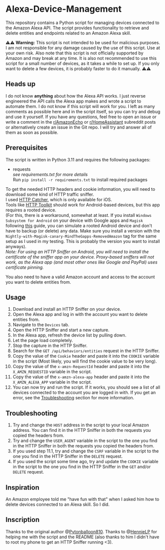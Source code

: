 # Alexa-Device-Management

This repository contains a Python script for managing devices connected to the Amazon Alexa API. The script provides functionality to retrieve and delete entities and endpoints related to an Amazon Alexa skill.

⚠️⚠️ **Warning:** This script is not intended to be used for malicious purposes. I am not responsible for any damage caused by the use of this script. Use at your own risk. Also note that this script is not officially supported by Amazon and may break at any time. It is also not recommended to use this script for a small number of devices, as it takes a while to set up. If you only want to delete a few devices, it is probably faster to do it manually. ⚠️⚠️

## Heads up

I do not know **anything** about how the Alexa API works. I just reverse engineered the API calls the Alexa app makes and wrote a script to automate them. I do not know if this script will work for you. I left as many comments as possible here and in the script itself, so you can try and debug and use it yourself. If you have any questions, feel free to open an issue or write a comment in the [r/AmazonEcho](https://www.reddit.com/r/amazonecho/comments/18phvps/manage_amazon_alexa_devices_with_python/?utm_source=share&utm_medium=web2x&context=3) or [r/HomeAssistant](https://www.reddit.com/r/homeassistant/comments/18phwta/manage_amazon_alexa_devices_with_python/?utm_source=share&utm_medium=web2x&context=3) subreddit posts or alternatively create an issue in the Git repo. I will try and answer all of them as soon as possible.

## Prerequisites

The script is written in Python 3.11 and requires the following packages:
- requests  
_see requirements.txt for more details_   
Run `pip install -r requirements.txt` to install required packages

To get the needed HTTP headers and cookie information, you will need to download some kind of HTTP traffic sniffer.  
I used [HTTP Catcher](https://apps.apple.com/de/app/http-catcher/id1445874902), which is only available for iOS.  
Tools like [HTTP Toolkit](https://httptoolkit.tech/) should work for Android-based devices, but this app requires a rooted device.  
(For this, there is a workaround, somewhat at least. If you install `Windows Subsystem for Android` on your device with Google apps and `Magisk` following [this](https://ahaan.co.uk/article/top_stories/google-play-store-windows-11-install) guide, you can simulate a rooted Android device and don't have to backup (or delete) any data. Make sure you install a version with the `Nightly-with-Magisk-canary-MindTheGapps-RemovedAmazon` tag for the same setup as I used in my testing. This is probably the version you want to install anyways).  
_Note: For using an HTTP Sniffer on Android, you will need to install the certificate of the sniffer app on your device. Proxy-based sniffers will not work, as the Alexa app (and most other ones like Google and PayPal) uses certificate pinning._

You also need to have a valid Amazon account and access to the account you want to delete entities from.

## Usage

1. Download and install an HTTP Sniffer on your device.
2. Open the Alexa app and log in with the account you want to delete entities from.
3. Navigate to the `Devices` tab.
4. Open the HTTP Sniffer and start a new capture.
5. In the Alexa app, refresh the device list by pulling down.
6. Let the page load completely.
7. Stop the capture in the HTTP Sniffer.
8. Search for the `GET /api/behaviors/entities` request in the HTTP Sniffer.
9. Copy the value of the `Cookie` header and paste it into the `COOKIE` variable in the script (Most likely, you will find the cookie value to be very long).
10. Copy the value of the `x-amzn-RequestId` header and paste it into the `X_AMZN_REQUESTID` variable in the script.
11. Copy the value of the `x-amzn-alexa-app` header and paste it into the `X_AMZN_ALEXA_APP` variable in the script.
12. You can now try and run the script. If it works, you should see a list of all devices connected to the account you are logged in with. If you get an error, see the [Troubleshooting](#troubleshooting) section for more information.

## Troubleshooting

1. Try and change the `HOST` address in the script to your local Amazon address. You can find it in the HTTP Sniffer in both the requests you copied the headers from.
2. Try and change the `USER_AGENT` variable in the script to the one you find in the HTTP Sniffer in both the requests you copied the headers from.
3. If you used step 11.1, try and change the `CSRF` variable in the script to the one you find in the HTTP Sniffer in the `DELETE` request.
4. If you used the script some time ago, try and update the `COOKIE` variable in the script to the one you find in the HTTP Sniffer in the `GET` and/or `DELETE` request.

## Inspiration

An Amazon employee told me "have fun with that" when I asked him how to delete devices connected to an Alexa skill. So I did.

## Inscription

Thanks to the original author @[Pytonballoon810](https://github.com/Pytonballoon810).
Thanks to @[HennieLP](https://github.com/hennielp) for helping me with the script and the README (also thanks to him I didn't have to root my phone to get an HTTP Sniffer running <3).
